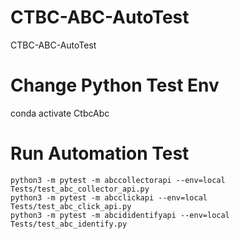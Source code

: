 # CTBC-ABC-AutoTest
CTBC-ABC-AutoTest

# Change Python Test Env
conda activate CtbcAbc

# Run Automation Test
```
python3 -m pytest -m abccollectorapi --env=local Tests/test_abc_collector_api.py
python3 -m pytest -m abcclickapi --env=local Tests/test_abc_click_api.py
python3 -m pytest -m abcididentifyapi --env=local Tests/test_abc_identify.py
```
